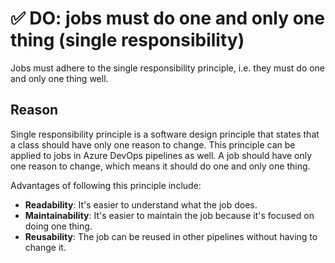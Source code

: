 # ✅ DO: jobs must do one and only one thing (single responsibility)

Jobs must adhere to the single responsibility principle, i.e. they must do one
and only one thing well.

## Reason

Single responsibility principle is a software design principle that states that
a class should have only one reason to change. This principle can be applied to
jobs in Azure DevOps pipelines as well. A job should have only one reason to
change, which means it should do one and only one thing.

Advantages of following this principle include:

- **Readability**: It's easier to understand what the job does.
- **Maintainability**: It's easier to maintain the job because it's focused on
  doing one thing.
- **Reusability**: The job can be reused in other pipelines without having to
  change it.

